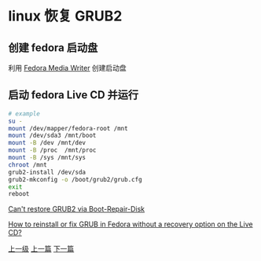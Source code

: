 # linux 恢复 GRUB2

## 创建 fedora 启动盘

利用 [Fedora Media Writer](https://getfedora.org/en/workstation/download/) 创建启动盘

## 启动 fedora Live CD 并运行

```sh
# example
su -
mount /dev/mapper/fedora-root /mnt
mount /dev/sda3 /mnt/boot
mount -B /dev /mnt/dev
mount -B /proc  /mnt/proc
mount -B /sys /mnt/sys
chroot /mnt
grub2-install /dev/sda
grub2-mkconfig -o /boot/grub2/grub.cfg
exit
reboot
```


[Can't restore GRUB2 via Boot-Repair-Disk](https://ask.fedoraproject.org/en/question/86357/solved-cant-restore-grub2-via-boot-repair-disk/)

[How to reinstall or fix GRUB in Fedora without a recovery option on the Live CD?](https://ask.fedoraproject.org/en/question/40578/how-to-reinstall-or-fix-grub-in-fedora-without-a-recovery-option-on-the-live-cd/?answer=40593#post-id-40593)

[上一级](README.md)
[上一篇](rename_linux_user.md)
[下一篇](shutterException.md)
